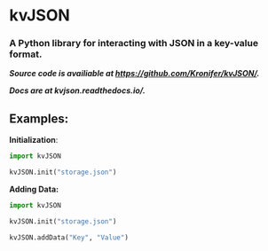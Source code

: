 # kvJSON

### **A Python library for interacting with JSON in a key-value format.**

***Source code is availiable at https://github.com/Kronifer/kvJSON/.***

***Docs are at kvjson.readthedocs.io/.***

## Examples:

**Initialization**:

```py
import kvJSON

kvJSON.init("storage.json")
```

**Adding Data:**

```py
import kvJSON

kvJSON.init("storage.json")

kvJSON.addData("Key", "Value")
```



